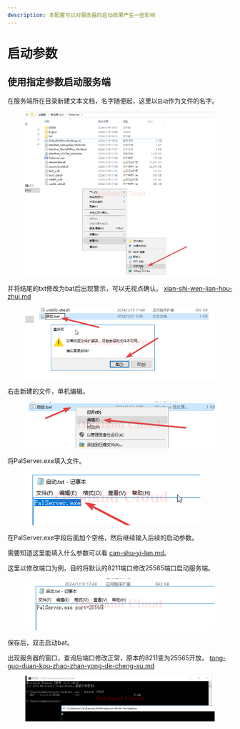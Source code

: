 ```yaml
---
description: 本配置可以对服务器的启动效果产生一些影响
---
```


# 启动参数

## 使用指定参数启动服务端

在服务端所在目录新建文本文档，名字随便起，这里以`启动`作为文件的名字。

<figure><img src="../../../../.gitbook/assets/mstsc_dq7TwsGxKV.png" alt=""><figcaption></figcaption></figure>

并将结尾的txt修改为bat后出现警示，可以无视点确认。 [xian-shi-wen-jian-hou-zhui.md](../../../../xi-tong-bian-xie-cao-zuo/xian-shi-wen-jian-hou-zhui.md "mention")

<figure><img src="../../../../.gitbook/assets/mstsc_5MDcVH82tg.png" alt=""><figcaption></figcaption></figure>

右击新建的文件，单机编辑。

<figure><img src="../../../../.gitbook/assets/mstsc_2ZdmqKOLxl.png" alt=""><figcaption></figcaption></figure>

将PalServer.exe填入文件。

<figure><img src="../../../../.gitbook/assets/mstsc_qYPTirw7GB.png" alt=""><figcaption></figcaption></figure>

在PalServer.exe字段后面加个空格，然后继续输入后续的启动参数。

需要知道这里能填入什么参数可以看 [can-shu-yi-lan.md](can-shu-yi-lan.md "mention")。

这里以修改端口为例，目的将默认的8211端口修改25565端口启动服务端。

<figure><img src="../../../../.gitbook/assets/mstsc_T2hOWa592z.png" alt=""><figcaption></figcaption></figure>

保存后，双击启动bat。

出现服务器的窗口，查询后端口修改正常，原本的8211变为25565开放。 [tong-guo-duan-kou-zhao-zhan-yong-de-cheng-xu.md](../../../../xi-tong-bian-xie-cao-zuo/tong-guo-duan-kou-zhao-zhan-yong-de-cheng-xu.md "mention")

<figure><img src="../../../../.gitbook/assets/mstsc_bjwCTBncw7.png" alt=""><figcaption></figcaption></figure>
